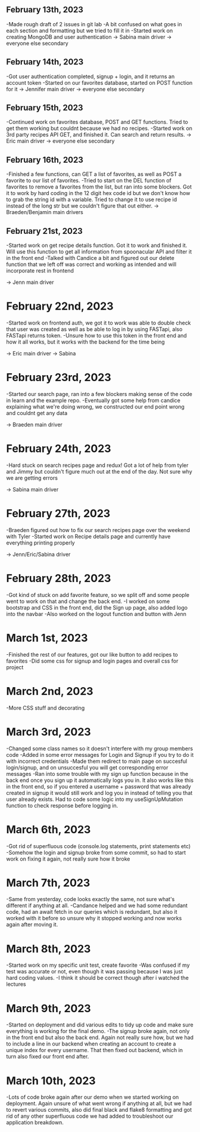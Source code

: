 ## February 13th, 2023

-Made rough draft of 2 issues in git lab
-A bit confused on what goes in each section and formatting but we tried to fill it in
-Started work on creating MongoDB and user authentication
-> Sabina main driver -> everyone else secondary

## February 14th, 2023

-Got user authentication completed, signup + login, and it returns an account token
-Started on our favorites database, started on POST function for it
-> Jennifer main driver -> everyone else secondary

## February 15th, 2023

-Continued work on favorites database, POST and GET functions. Tried to get them working but couldnt because we had no recipes.
-Started work on 3rd party recipes API GET, and finished it. Can search and return results.
-> Eric main driver -> everyone else secondary

## February 16th, 2023

-Finished a few functions, can GET a list of favorites, as well as POST a favorite to our list of favorites.
-Tried to start on the DEL function of favorites to remove a favorites from the list, but ran into some blockers. Got it to work by hard coding in the 12 digit hex code id
but we don't know how to grab the string id with a variable. Tried to change it to use recipe id instead of the long str but we couldn't figure that out either.
-> Braeden/Benjamin main drivers

## February 21st, 2023

-Started work on get recipe details function. Got it to work and finished it. Will use this function to get all information from spoonacular API and filter it in the front end
-Talked with Candice a bit and figured out our delete function that we left off was correct and working as intended and will incorporate rest in frontend

-> Jenn main driver

# February 22nd, 2023

-Started work on frontend auth, we got it to work was able to double check that user was created as well as be able to log in by using FASTapi, also FASTapi returns token.
-Unsure how to use this token in the front end and how it all works, but it works with the backend for the time being

-> Eric main driver -> Sabina

# February 23rd, 2023

-Started our search page, ran into a few blockers making sense of the code in learn and the example repo.
-Eventually got some help from candice explaining what we're doing wrong, we constructed our end point wrong and couldnt get any data

-> Braeden main driver

# February 24th, 2023

-Hard stuck on search recipes page and redux! Got a lot of help from tyler and Jimmy but couldn't figure much out at the end of the day. Not sure why we are getting errors

-> Sabina main driver

# February 27th, 2023

-Braeden figured out how to fix our search recipes page over the weekend with Tyler
-Started work on Recipe details page and currently have everything printing properly

-> Jenn/Eric/Sabina driver

# February 28th, 2023

-Got kind of stuck on add favorite feature, so we split off and some people went to work on that and change the back end.
-I worked on some bootstrap and CSS in the front end, did the Sign up page, also added logo into the navbar
-Also worked on the logout function and button with Jenn

# March 1st, 2023

-Finished the rest of our features, got our like button to add recipes to favorites
-Did some css for signup and login pages and overall css for project

# March 2nd, 2023

-More CSS stuff and decorating

# March 3rd, 2023

-Changed some class names so it doesn't interfere with my group members code
-Added in some error messages for Login and Signup if you try to do it with incorrect credentials
-Made them redirect to main page on succesful login/signup, and on unsuccesful you will get corresponding error messages
-Ran into some trouble with my sign up function because in the back end once you sign up it automatically logs you in. It also works like this in the front end, so if you entered a username + password that was already created in signup it would still work and log you in instead of telling you that user already exists. Had to code some logic into my useSignUpMutation function to check response before logging in.

# March 6th, 2023

-Got rid of superfluous code (console.log statements, print statements etc)
-Somehow the login and signup broke from some commit, so had to start work on fixing it again, not really sure how it broke

# March 7th, 2023

-Same from yesterday, code looks exactly the same, not sure what's different if anything at all.
-Candance helped and we had some redundant code, had an await fetch in our queries which is redundant, but also it worked with it before so unsure why it stopped working and now works again after moving it.

# March 8th, 2023

-Started work on my specific unit test, create favorite
-Was confused if my test was accurate or not, even though it was passing because I was just hard coding values.
-I think it should be correct though after i watched the lectures

# March 9th, 2023

-Started on deployment and did various edits to tidy up code and make sure everything is working for the final demo.
-The signup broke again, not only in the front end but also the back end. Again not really sure how, but we had to include a line in our backend when creating an account to create a unique index for every username. That then fixed out backend, which in turn also fixed our front end after.

# March 10th, 2023

-Lots of code broke again after our demo when we started working on deployment. Again unsure of what went wrong if anything at all, but we had to revert various commits, also did final black and flake8 formatting and got rid of any other superfluous code we had added to troubleshoot our application breakdown.
